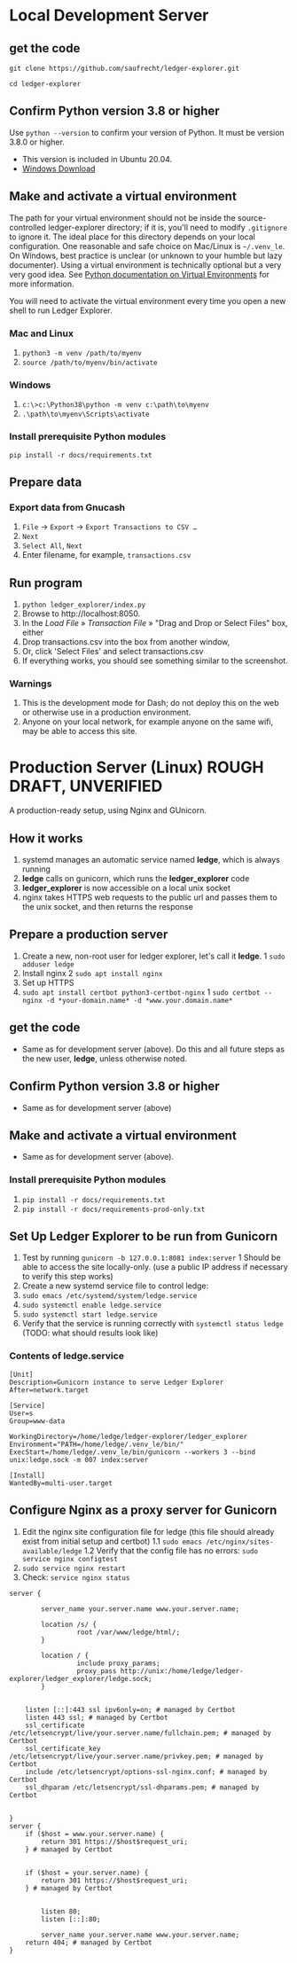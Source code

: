 # Local Development Server

## get the code

`git clone https://github.com/saufrecht/ledger-explorer.git`

`cd ledger-explorer`

## Confirm Python version 3.8 or higher

Use `python --version` to confirm your version of Python.  It must be version 3.8.0 or higher.

* This version is included in Ubuntu 20.04.
* [Windows Download](https://www.python.org/downloads/windows/)

## Make and activate a virtual environment

The path for your virtual environment should not be inside the source-controlled ledger-explorer directory; if it is, you'll need to modify `.gitignore` to ignore it.  The ideal place for this directory depends on your local configuration.  One reasonable and safe choice on Mac/Linux is `~/.venv_le`.  On Windows, best practice is unclear (or unknown to your humble but lazy documenter).  Using a virtual environment is technically optional but a very very good idea. See [Python documentation on Virtual Environments](https://docs.python.org/3/tutorial/venv.html) for more information.

You will need to activate the virtual environment every time you open a new shell to run Ledger Explorer.

### Mac and Linux

1. `python3 -m venv /path/to/myenv`
2. `source /path/to/myenv/bin/activate`

### Windows

1. `c:\>c:\Python38\python -m venv c:\path\to\myenv`
2. `.\path\to\myenv\Scripts\activate`

### Install prerequisite Python modules

`pip install -r docs/requirements.txt`

## Prepare data

### Export data from Gnucash

1. `File` → `Export` → `Export Transactions to CSV …`
2. `Next`
3. `Select All`, `Next`
4. Enter filename, for example, `transactions.csv`

## Run program
1. `python ledger_explorer/index.py`
1. Browse to http://localhost:8050.
1. In the *Load File* » *Transaction File* » "Drag and Drop or Select Files" box, either
  1. Drop transactions.csv into the box from another window,
  1. Or, click 'Select Files' and select transactions.csv
1. If everything works, you should see something similar to the screenshot.

### Warnings
1. This is the development mode for Dash; do not deploy this on the web or otherwise use in a production environment.
1. Anyone on your local network, for example anyone on the same wifi, may be able to access this site.


# Production Server (Linux) ROUGH DRAFT, UNVERIFIED
A production-ready setup, using Nginx and GUnicorn.

## How it works

1. systemd manages an automatic service named **ledge**, which is always running
2. **ledge** calls on gunicorn, which runs the **ledger_explorer** code
  1. **ledger_explorer** is now accessible on a local unix socket
3. nginx takes HTTPS web requests to the public url and passes them to the unix socket, and then returns the response

## Prepare a production server

1. Create a new, non-root user for ledger explorer, let's call it **ledge**.
  1 `sudo adduser ledge`
2. Install nginx
  2 `sudo apt install nginx`
3. Set up HTTPS 
  1. `sudo apt install certbot python3-certbot-nginx`
  1 `sudo certbot --nginx -d *your-domain.name* -d *www.your.domain.name*`

## get the code
* Same as for development server (above).  Do this and all future steps as the new user, **ledge**, unless otherwise noted.

## Confirm Python version 3.8 or higher
* Same as for development server (above)

## Make and activate a virtual environment
* Same as for development server (above).

### Install prerequisite Python modules

1. `pip install -r docs/requirements.txt`
2. `pip install -r docs/requirements-prod-only.txt`

## Set Up Ledger Explorer to be run from Gunicorn
1. Test by running `gunicorn -b 127.0.0.1:8081 index:server`
  1 Should be able to access the site locally-only.  (use a public IP address if necessary to verify this step works)
2. Create a new systemd service file to control ledge:
  1. `sudo emacs /etc/systemd/system/ledge.service`
3. `sudo systemctl enable ledge.service`
4. `sudo systemctl start ledge.service`
5. Verify that the service is running correctly with `systemctl status ledge` (TODO: what should results look like)

### Contents of ledge.service

```
[Unit]
Description=Gunicorn instance to serve Ledger Explorer
After=network.target

[Service]
User=s
Group=www-data

WorkingDirectory=/home/ledge/ledger-explorer/ledger_explorer
Environment="PATH=/home/ledge/.venv_le/bin/"
ExecStart=/home/ledge/.venv_le/bin/gunicorn --workers 3 --bind unix:ledge.sock -m 007 index:server

[Install]
WantedBy=multi-user.target
```


## Configure Nginx as a proxy server for Gunicorn
1. Edit the nginx site configuration file for ledge (this file should already exist from initial setup and certbot)
1.1 `sudo emacs /etc/nginx/sites-available/ledge`
1.2 Verify that the config file has no errors: `sudo service nginx configtest`
2. `sudo service nginx restart`
3. Check: `service nginx status`

```
server {

        server_name your.server.name www.your.server.name;

        location /s/ {
                 root /var/www/ledge/html/;
        }

        location / {
                 include proxy_params;
                 proxy_pass http://unix:/home/ledge/ledger-explorer/ledger_explorer/ledge.sock;
        }

        
    listen [::]:443 ssl ipv6only=on; # managed by Certbot
    listen 443 ssl; # managed by Certbot
    ssl_certificate /etc/letsencrypt/live/your.server.name/fullchain.pem; # managed by Certbot
    ssl_certificate_key /etc/letsencrypt/live/your.server.name/privkey.pem; # managed by Certbot
    include /etc/letsencrypt/options-ssl-nginx.conf; # managed by Certbot
    ssl_dhparam /etc/letsencrypt/ssl-dhparams.pem; # managed by Certbot


}
server {
    if ($host = www.your.server.name) {
        return 301 https://$host$request_uri;
    } # managed by Certbot


    if ($host = your.server.name) {
        return 301 https://$host$request_uri;
    } # managed by Certbot


        listen 80;
        listen [::]:80;

        server_name your.server.name www.your.server.name;
    return 404; # managed by Certbot
}
```